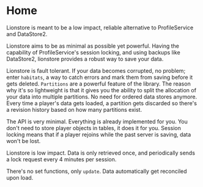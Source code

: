 # Home

Lionstore is meant to be a low impact, reliable alternative to ProfileService and DataStore2.

Lionstore aims to be as minimal as possible yet powerful. Having the capability of ProfileService's session locking, and using backups like DataStore2, lionstore provides a robust way to save your data.

Lionstore is fault tolerant. If your data becomes corrupted, no problem; enter `habitats`, a way to catch errors and mark them from saving before it gets deleted.
`Partitions` are a powerful feature of the library. The reason why it's so lightweight is that it gives you the ability to split the allocation of your data into multiple partitions. No need for ordered data stores anymore. Every time a player's data gets loaded, a partition gets discarded so there's a revision history based on how many partitions exist.

The API is very minimal. Everything is already implemented for you. You don't need to store player objects in tables, it does it for you. Session locking means that if a player rejoins while the past server is saving, data won't be lost.

Lionstore is low impact. Data is only retrieved once, and periodically sends a lock request every 4 minutes per session.

There's no set functions, only `update`. Data automatically get reconciled upon load.
